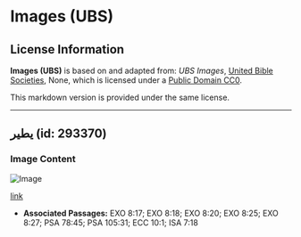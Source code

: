 # Images (UBS)

## License Information

**Images (UBS)** is based on and adapted from: _UBS Images_, [United Bible Societies](https://unitedbiblesocieties.org/), None, which is licensed under a [Public Domain CC0](https://creativecommons.org/public-domain/cc0/).

This markdown version is provided under the same license.



--------------------------------

## يطير (id: 293370)

### Image Content

![Image](https://cdn.aquifer.bible/aquifer-content/resources/Media/WEB-0240_fly.jpg)

[link](https://cdn.aquifer.bible/aquifer-content/resources/Media/WEB-0240_fly.jpg)

* **Associated Passages:** EXO 8:17; EXO 8:18; EXO 8:20; EXO 8:25; EXO 8:27; PSA 78:45; PSA 105:31; ECC 10:1; ISA 7:18

